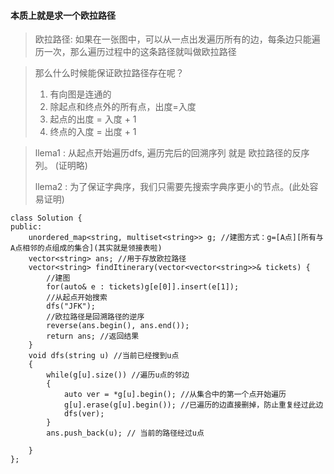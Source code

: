 #### 本质上就是求一个欧拉路径
> 欧拉路径: 如果在一张图中，可以从一点出发遍历所有的边，每条边只能遍历一次，那么遍历过程中的这条路径就叫做欧拉路径

> 那么什么时候能保证欧拉路径存在呢？
>   1. 有向图是连通的
>   2. 除起点和终点外的所有点，出度=入度
>   3. 起点的出度 = 入度 + 1
>   4. 终点的入度 = 出度 + 1

> llema1 : 从起点开始遍历dfs, 遍历完后的回溯序列 就是 欧拉路径的反序列。 (证明略)
> 
> llema2 : 为了保证字典序，我们只需要先搜索字典序更小的节点。(此处容易证明)

```
class Solution {
public:
    unordered_map<string, multiset<string>> g; //建图方式：g=[A点][所有与A点相邻的点组成的集合](其实就是领接表啦)
    vector<string> ans; //用于存放欧拉路径
    vector<string> findItinerary(vector<vector<string>>& tickets) {
        //建图
        for(auto& e : tickets)g[e[0]].insert(e[1]);
        //从起点开始搜索
        dfs("JFK");
        //欧拉路径是回溯路径的逆序
        reverse(ans.begin(), ans.end());
        return ans; //返回结果
    }
    void dfs(string u) //当前已经搜到u点
    {
        while(g[u].size()) //遍历u点的邻边
        {
            auto ver = *g[u].begin(); //从集合中的第一个点开始遍历
            g[u].erase(g[u].begin()); //已遍历的边直接删掉，防止重复经过此边
            dfs(ver);
        }
        ans.push_back(u); // 当前的路径经过u点

    }
};
```
